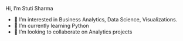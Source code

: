 Hi, I’m Stuti Sharma
- 👀 I’m interested in Business Analytics, Data Science, Visualizations.
- 🌱 I’m currently learning Python
- 💞️ I’m looking to collaborate on Analytics projects



